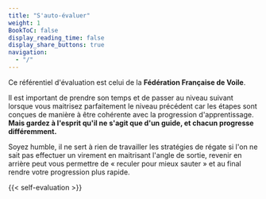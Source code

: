 ```yaml
---
title: "S'auto-évaluer"
weight: 1
BookToC: false
display_reading_time: false
display_share_buttons: true
navigation:
  - "/"
---
```

Ce référentiel d'évaluation est celui de la **Fédération Française de Voile**.

Il est important de prendre son temps et de passer au niveau suivant lorsque vous maitrisez parfaitement le niveau précédent car les étapes sont conçues de manière à être cohérente avec la progression d'apprentissage. **Mais gardez à l'esprit qu'il ne s'agit que d'un guide, et chacun progresse différemment.**

Soyez humble, il ne sert à rien de travailler les stratégies de régate si l'on ne sait pas effectuer un virement en maitrisant l'angle de sortie, revenir en arrière peut vous permettre de « reculer pour mieux sauter » et au final rendre votre progression plus rapide.

{{< self-evaluation >}}

